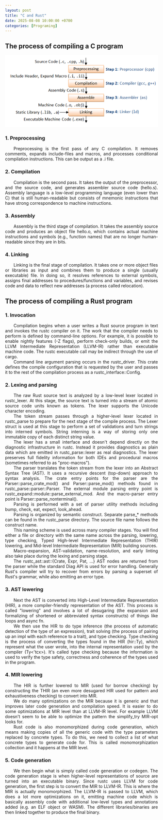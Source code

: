 ```yaml
---
layout: post
title: "C and Rust"
date: 2025-08-08 10:00:00 +0700
categories: [Programing]
---
```


## The process of compiling a C program

![H1](/assets/img/programing/GCC_CompilationProcess.png)

### 1. Preprocessing 

<div style="text-align: justify; text-indent: 2em;">
Preprocessing is the first pass of any C compilation. It removes comments, expands include-files and macros, and processes conditional compilation instructions. This can be output as a .i file.
</div>

### 2. Compilation
<div style="text-align: justify; text-indent: 2em;">
Compilation is the second pass. It takes the output of the preprocessor, and the source code, and generates assembler source code (hello.s). Assembly language is a low-level programming language (even lower than C) that is still human-readable but consists of mnemonic instructions that have strong correspondence to machine instructions.
</div>

### 3. Assembly
<div style="text-align: justify; text-indent: 2em;">
Assembly is the third stage of compilation. It takes the assembly source code and produces an object file hello.o, which contains actual machine instructions and symbols (e.g., function names) that are no longer human-readable since they are in bits.
</div>

### 4. Linking
<div style="text-align: justify; text-indent: 2em;">
Linking is the final stage of compilation. It takes one or more object files or libraries as input and combines them to produce a single (usually executable) file. In doing so, it resolves references to external symbols, assigns final addresses to procedures/functions and variables, and revises code and data to reflect new addresses (a process called relocation).

</div>

<div style="text-align: justify; text-indent: 2em;">

</div>

## The process of compiling a Rust program

### 1. Invocation

<div style="text-align: justify; text-indent: 2em;">
Compilation begins when a user writes a Rust source program in text and invokes the rustc compiler on it. The work that the compiler needs to perform is defined by command-line options. For example, it is possible to enable nightly features (-Z flags), perform check-only builds, or emit the LLVM Intermediate Representation (LLVM-IR) rather than executable machine code. The rustc executable call may be indirect through the use of cargo.
</div>

<div style="text-align: justify; text-indent: 2em;">
Command line argument parsing occurs in the rustc_driver. This crate defines the compile configuration that is requested by the user and passes it to the rest of the compilation process as a rustc_interface::Config.
</div>

### 2. Lexing and parsing

<div style="text-align: justify; text-indent: 2em;">
The raw Rust source text is analyzed by a low-level lexer located in rustc_lexer. At this stage, the source text is turned into a stream of atomic source code units known as tokens. The lexer supports the Unicode character encoding.
</div>

<div style="text-align: justify; text-indent: 2em;">
The token stream passes through a higher-level lexer located in rustc_parse to prepare for the next stage of the compile process. The Lexer struct is used at this stage to perform a set of validations and turn strings into interned symbols. String interning is a way of storing only one immutable copy of each distinct string value.
</div>

<div style="text-align: justify; text-indent: 2em;">
The lexer has a small interface and doesn't depend directly on the diagnostic infrastructure in rustc. Instead it provides diagnostics as plain data which are emitted in rustc_parse::lexer as real diagnostics. The lexer preserves full fidelity information for both IDEs and procedural macros (sometimes referred to as "proc-macros").
</div> 

<div style="text-align: justify; text-indent: 2em;">
The parser translates the token stream from the lexer into an Abstract Syntax Tree (AST). It uses a recursive descent (top-down) approach to syntax analysis. The crate entry points for the parser are the Parser::parse_crate_mod() and Parser::parse_mod() methods found in rustc_parse::parser::Parser. The external module parsing entry point is rustc_expand::module::parse_external_mod. And the macro-parser entry point is Parser::parse_nonterminal().
</div>

<div style="text-align: justify; text-indent: 2em;">
Parsing is performed with a set of parser utility methods including bump, check, eat, expect, look_ahead.
</div>

<div style="text-align: justify; text-indent: 2em;">
Parsing is organized by semantic construct. Separate parse_* methods can be found in the rustc_parse directory. The source file name follows the construct name.
</div>

<div style="text-align: justify; text-indent: 2em;">
This naming scheme is used across many compiler stages. You will find either a file or directory with the same name across the parsing, lowering, type checking, Typed High-level Intermediate Representation (THIR) lowering, and Mid-level Intermediate Representation (MIR) building sources.
</div>

<div style="text-align: justify; text-indent: 2em;">
Macro-expansion, AST-validation, name-resolution, and early linting also take place during the lexing and parsing stage.
</div>

<div style="text-align: justify; text-indent: 2em;">
The rustc_ast::ast::{Crate, Expr, Pat, ...} AST nodes are returned from the parser while the standard Diag API is used for error handling. Generally Rust's compiler will try to recover from errors by parsing a superset of Rust's grammar, while also emitting an error type.
</div>

### 3. AST lowering

<div style="text-align: justify; text-indent: 2em;">
Next the AST is converted into High-Level Intermediate Representation (HIR), a more compiler-friendly representation of the AST. This process is called "lowering" and involves a lot of desugaring (the expansion and formalizing of shortened or abbreviated syntax constructs) of things like loops and async fn.
</div>

<div style="text-align: justify; text-indent: 2em;">
We then use the HIR to do type inference (the process of automatic detection of the type of an expression), trait solving (the process of pairing up an impl with each reference to a trait), and type checking. Type checking is the process of converting the types found in the HIR (hir::Ty), which represent what the user wrote, into the internal representation used by the compiler (Ty<'tcx>). It's called type checking because the information is used to verify the type safety, correctness and coherence of the types used in the program.
</div>

### 4. MIR lowering

<div style="text-align: justify; text-indent: 2em;">
The HIR is further lowered to MIR (used for borrow checking) by constructing the THIR (an even more desugared HIR used for pattern and exhaustiveness checking) to convert into MIR.
</div>

<div style="text-align: justify; text-indent: 2em;">
We do many optimizations on the MIR because it is generic and that improves later code generation and compilation speed. It is easier to do some optimizations at MIR level than at LLVM-IR level. For example LLVM doesn't seem to be able to optimize the pattern the simplify_try MIR-opt looks for.
</div>

<div style="text-align: justify; text-indent: 2em;">
Rust code is also monomorphized during code generation, which means making copies of all the generic code with the type parameters replaced by concrete types. To do this, we need to collect a list of what concrete types to generate code for. This is called monomorphization collection and it happens at the MIR level.
</div>

### 5. Code generation

<div style="text-align: justify; text-indent: 2em;">
We then begin what is simply called code generation or codegen. The code generation stage is when higher-level representations of source are turned into an executable binary. Since rustc uses LLVM for code generation, the first step is to convert the MIR to LLVM-IR. This is where the MIR is actually monomorphized. The LLVM-IR is passed to LLVM, which does a lot more optimizations on it, emitting machine code which is basically assembly code with additional low-level types and annotations added (e.g. an ELF object or WASM). The different libraries/binaries are then linked together to produce the final binary.
</div>